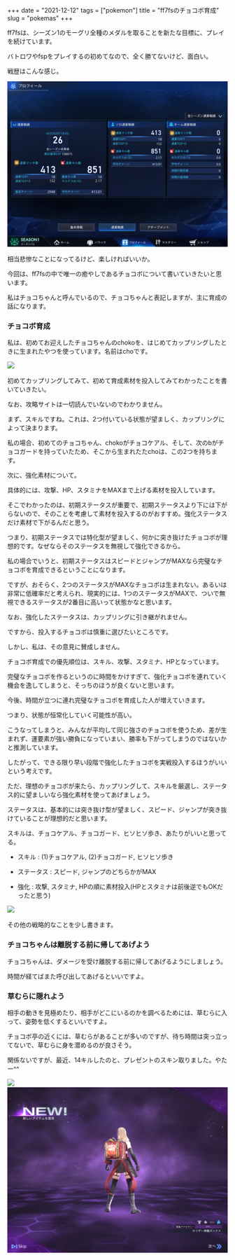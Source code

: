 +++
date = "2021-12-12"
tags = ["pokemon"]
title = "ff7fsのチョコボ育成"
slug = "pokemas"
+++

ff7fsは、シーズン1のモーグリ全種のメダルを取ることを新たな目標に、プレイを続けています。

バトロワやfspをプレイするの初めてなので、全く勝てないけど、面白い。

戦歴はこんな感じ。

![](https://raw.githubusercontent.com/syui/img/master/other/ff7fs_20211212_0025.png)

相当悲惨なことになってるけど、楽しければいいか。

今回は、ff7fsの中で唯一の癒やしであるチョコボについて書いていきたいと思います。

私はチョコちゃんと呼んでいるので、チョコちゃんと表記しますが、主に育成の話になります。

### チョコボ育成

私は、初めてお迎えしたチョコちゃんのchokoを、はじめてカップリングしたときに生まれたやつを使っています。名前はchoです。

![](https://raw.githubusercontent.com/syui/img/master/other/ff7fs_20211212_0020.png)

初めてカップリングしてみて、初めて育成素材を投入してみてわかったことを書いていきたい。

なお、攻略サイトは一切読んでいないのでわかりません。

まず、スキルですね。これは、2つ付いている状態が望ましく、カップリングによって決まります。

私の場合、初めてのチョコちゃん、chokoがチョコケアル、そして、次のbがチョコガードを持っていたため、そこから生まれたたchoは、この2つを持ちます。

次に、強化素材について。

具体的には、攻撃、HP、スタミナをMAXまで上げる素材を投入しています。

そこでわかったのは、初期ステータスが重要で、初期ステータスより下には下がらないので、そのことを考慮して素材を投入するのがおすすめ。強化ステータスだけ素材で下がるんだと思う。

つまり、初期ステータスでは特化型が望ましく、何かに突き抜けたチョコボが理想的です。なぜならそのステータスを無視して強化できるから。

私の場合でいうと、初期ステータスはスピードとジャンプがMAXなら完璧なチョコボを育成できるということになります。

ですが、おそらく、2つのステータスがMAXなチョコボは生まれない。あるいは非常に低確率だと考えられ、現実的には、1つのステータスがMAXで、ついで無視できるステータスが2番目に高いって状態かなと思います。

なお、強化したステータスは、カップリングに引き継がれません。

ですから、投入するチョコボは慎重に選びたいところです。

しかし、私は、その意見に賛成しません。

チョコボ育成での優先順位は、スキル、攻撃、スタミナ、HPとなっています。

完璧なチョコボを作るというのに時間をかけすぎて、強化チョコボを連れていく機会を逸してしまうと、そっちのほうが良くないと思います。

今後、時間が立つに連れ完璧なチョコボを育成した人が増えていきます。

つまり、状態が恒常化していく可能性が高い。

こうなってしまうと、みんなが平均して同じ強さのチョコボを使うため、差が生まれず、運要素が強い勝負になっていまい、勝率も下がってしまうのではないかと推測しています。

したがって、できる限り早い段階で強化したチョコボを実戦投入するほうがいいという考えです。

ただ、理想のチョコボが来たら、カップリングして、スキルを厳選し、ステータス的に望ましいなら強化素材を使ってあげましょう。

ステータスは、基本的には突き抜け型が望ましく、スピード、ジャンプが突き抜けていることが理想的だと思います。

スキルは、チョコケアル、チョコガード、ヒソヒソ歩き、あたりがいいと思ってる。

- スキル : (1)チョコケアル, (2)チョコガード, ヒソヒソ歩き

- ステータス : スピード, ジャンプのどちらかがMAX

- 強化 : 攻撃, スタミナ, HPの順に素材投入(HPとスタミナは前後逆でもOKだったと思う)

![](https://raw.githubusercontent.com/syui/img/master/other/ff7fs_20211212_0022.png)

その他の戦略的なことを少し書きます。

### チョコちゃんは離脱する前に帰してあげよう

チョコちゃんは、ダメージを受け離脱する前に帰してあげるようにしましょう。

時間が経てばまた呼び出してあげるといいですよ。

### 草むらに隠れよう

相手の動きを見極めたり、相手がどこにいるのかを調べるためには、草むらに入って、姿勢を低くするといいですよ。

チョコボ亭の近くには、草むらがあることが多いのですが、待ち時間は突っ立ってないで、草むらに身を潜めるのが良さそう。

関係ないですが、最近、14キルしたのと、プレゼントのスキン取りました。やたー^^

![](https://raw.githubusercontent.com/syui/img/master/other/ff7fs_20211212_0016.png)
![](https://raw.githubusercontent.com/syui/img/master/other/ff7fs_20211212_0015.png)

